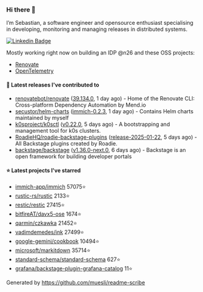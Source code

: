 ### Hi there 👋

I’m Sebastian, a software engineer and opensource enthusiast specialising in developing, monitoring and managing releases in distributed systems.    

[![Linkedin Badge](https://img.shields.io/badge/-LinkedIn-blue?style=flat&logo=Linkedin&logoColor=white&link=https://www.linkedin.com/in/sebastian-poxhofer/)](https://www.linkedin.com/in/sebastian-poxhofer/)

Mostly working right now on building an IDP @n26 and these OSS projects:
- [Renovate](https://github.com/renovatebot/renovate)
- [OpenTelemetry](https://github.com/open-telemetry)



#### 🚀 Latest releases I've contributed to

- [renovatebot/renovate](https://github.com/renovatebot/renovate) ([39.134.0](https://github.com/renovatebot/renovate/releases/tag/39.134.0), 1 day ago) - Home of the Renovate CLI: Cross-platform Dependency Automation by Mend.io
- [secustor/helm-charts](https://github.com/secustor/helm-charts) ([immich-0.2.3](https://github.com/secustor/helm-charts/releases/tag/immich-0.2.3), 1 day ago) - Contains Helm charts maintained by myself
- [k0sproject/k0sctl](https://github.com/k0sproject/k0sctl) ([v0.22.0](https://github.com/k0sproject/k0sctl/releases/tag/v0.22.0), 5 days ago) - A bootstrapping and management tool for k0s clusters.
- [RoadieHQ/roadie-backstage-plugins](https://github.com/RoadieHQ/roadie-backstage-plugins) ([release-2025-01-22](https://github.com/RoadieHQ/roadie-backstage-plugins/releases/tag/release-2025-01-22), 5 days ago) - All Backstage plugins created by Roadie.
- [backstage/backstage](https://github.com/backstage/backstage) ([v1.36.0-next.0](https://github.com/backstage/backstage/releases/tag/v1.36.0-next.0), 6 days ago) - Backstage is an open framework for building developer portals

#### ⭐ Latest projects I've starred

- [immich-app/immich](https://github.com/immich-app/immich) 57075⭐
- [rustic-rs/rustic](https://github.com/rustic-rs/rustic) 2133⭐
- [restic/restic](https://github.com/restic/restic) 27415⭐
- [bitfireAT/davx5-ose](https://github.com/bitfireAT/davx5-ose) 1674⭐
- [qarmin/czkawka](https://github.com/qarmin/czkawka) 21452⭐
- [vadimdemedes/ink](https://github.com/vadimdemedes/ink) 27499⭐
- [google-gemini/cookbook](https://github.com/google-gemini/cookbook) 10494⭐
- [microsoft/markitdown](https://github.com/microsoft/markitdown) 35714⭐
- [standard-schema/standard-schema](https://github.com/standard-schema/standard-schema) 627⭐
- [grafana/backstage-plugin-grafana-catalog](https://github.com/grafana/backstage-plugin-grafana-catalog) 11⭐



Generated by https://github.com/muesli/readme-scribe
